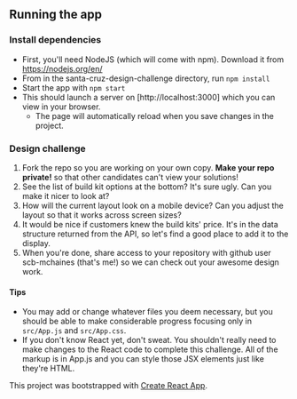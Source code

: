 ## Running the app
### Install dependencies
- First, you'll need NodeJS (which will come with npm). Download it from https://nodejs.org/en/
- From in the santa-cruz-design-challenge directory, run `npm install`
- Start the app with `npm start`
- This should launch a server on [http://localhost:3000] which you can view in your browser.
    - The page will automatically reload when you save changes in the project.


### Design challenge
1. Fork the repo so you are working on your own copy. **Make your repo private!** so that other candidates can't view your solutions!
2. See the list of build kit options at the bottom? It's sure ugly. Can you make it nicer to look at?
3. How will the current layout look on a mobile device? Can you adjust the layout so that it works across screen sizes?
4. It would be nice if customers knew the build kits' price. It's in the data structure returned from the API, so let's find a good place to add it to the display.
5. When you're done, share access to your repository with github user scb-mchaines (that's me!) so we can check out your awesome design work.

#### Tips
- You may add or change whatever files you deem necessary, but you should be able to make considerable progress focusing only in `src/App.js` and `src/App.css`.
- If you don't know React yet, don't sweat. You shouldn't really need to make changes to the React code to complete this challenge. All of the markup is in App.js and you can style those JSX elements just like they're HTML.

This project was bootstrapped with [Create React App](https://github.com/facebook/create-react-app).
